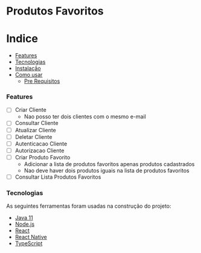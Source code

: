 # Produtos Favoritos

Indice
=================
<!--ts-->
   * [Features](#Features)
   * [Tecnologias](#Tecnologias)
   * [Instalação](#instalacao)
   * [Como usar](#como-usar)
      * [Pre Requisitos](#pre-requisitos)
<!--te-->

### Features

- [ ] Criar Cliente 
  - Nao posso ter dois clientes com o mesmo e-mail 
- [ ] Consultar Cliente
- [ ] Atualizar Cliente
- [ ] Deletar Cliente
- [ ] Autenticacao Cliente
- [ ] Autorizacao Cliente
- [ ] Criar Produto Favorito
  - Adicionar a lista de produtos favoritos apenas produtos cadastrados
  - Nao deve haver dois produtos iguais na lista de produtos favoritos
- [ ] Consultar Lista Produtos Favoritos

### Tecnologias

As seguintes ferramentas foram usadas na construção do projeto:

- [Java 11](https://www.oracle.com/br/java/technologies/javase-jdk11-downloads.html)
- [Node.js](https://nodejs.org/en/)
- [React](https://pt-br.reactjs.org/)
- [React Native](https://reactnative.dev/)
- [TypeScript](https://www.typescriptlang.org/)
